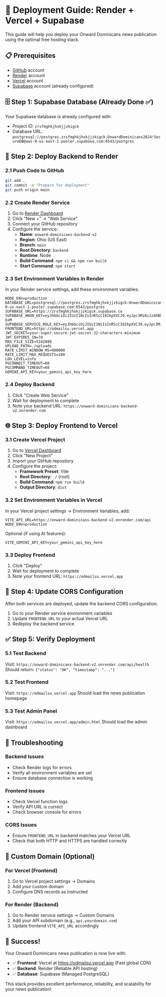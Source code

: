 # 🚀 Deployment Guide: Render + Vercel + Supabase

This guide will help you deploy your Onward Dominicans news publication using the optimal free hosting stack.

## 📋 Prerequisites

- [GitHub](https://github.com) account
- [Render](https://render.com) account
- [Vercel](https://vercel.com) account
- [Supabase](https://supabase.com) account (already configured)

## 🗄️ Step 1: Supabase Database (Already Done ✅)

Your Supabase database is already configured with:
- Project ID: `zrsfmghkjhxkjjzkigck`
- Database URL: `postgresql://postgres.zrsfmghkjhxkjjzkigck:OnwardDominicans2024!SecureDB@aws-0-us-east-1.pooler.supabase.com:6543/postgres`

## 🔧 Step 2: Deploy Backend to Render

### 2.1 Push Code to GitHub
```bash
git add .
git commit -m "Prepare for deployment"
git push origin main
```

### 2.2 Create Render Service
1. Go to [Render Dashboard](https://dashboard.render.com)
2. Click "New +" → "Web Service"
3. Connect your GitHub repository
4. Configure the service:
   - **Name**: `onward-dominicans-backend-v2`
   - **Region**: Ohio (US East)
   - **Branch**: `main`
   - **Root Directory**: `backend`
   - **Runtime**: Node
   - **Build Command**: `npm ci && npm run build`
   - **Start Command**: `npm start`

### 2.3 Set Environment Variables in Render
In your Render service settings, add these environment variables:

```env
NODE_ENV=production
DATABASE_URL=postgresql://postgres.zrsfmghkjhxkjjzkigck:OnwardDominicans2024!SecureDB@aws-0-us-east-1.pooler.supabase.com:6543/postgres
SUPABASE_URL=https://zrsfmghkjhxkjjzkigck.supabase.co
SUPABASE_ANON_KEY=eyJhbGciOiJIUzI1NiIsInR5cCI6IkpXVCJ9.eyJpc3MiOiJzdXBhYmFzZSIsInJlZiI6Inpyc2ZtZ2hramh4a2pqemtpZ2NrIiwicm9sZSI6ImFub24iLCJpYXQiOjE3NDk1NjQwMDcsImV4cCI6MjA2NTE0MDAwN30.HGkX4r3NCfsyzk0pMsLS0N40K904zWA2CZyZ3Pr-bxM
SUPABASE_SERVICE_ROLE_KEY=eyJhbGciOiJIUzI1NiIsInR5cCI6IkpXVCJ9.eyJpc3MiOiJzdXBhYmFzZSIsInJlZiI6Inpyc2ZtZ2hramh4a2pqemtpZ2NrIiwicm9sZSI6InNlcnZpY2Vfcm9sZSIsImlhdCI6MTc0OTU2NDAwOCwiZXhwIjoyMDY1MTQwMDA4fQ.Qm1j1hvU3LhIYYL2h34aFr7c3tYrVeP_DDEb96M2HmI
FRONTEND_URL=https://odmailsu.vercel.app
JWT_SECRET=your-super-secure-jwt-secret-32-characters-minimum
JWT_EXPIRES_IN=7d
MAX_FILE_SIZE=5242880
UPLOAD_PATH=./uploads
RATE_LIMIT_WINDOW_MS=900000
RATE_LIMIT_MAX_REQUESTS=100
LOG_LEVEL=info
PGCONNECT_TIMEOUT=60
PGCOMMAND_TIMEOUT=60
GEMINI_API_KEY=your_gemini_api_key_here
```

### 2.4 Deploy Backend
1. Click "Create Web Service"
2. Wait for deployment to complete
3. Note your backend URL: `https://onward-dominicans-backend-v2.onrender.com`

## 🌐 Step 3: Deploy Frontend to Vercel

### 3.1 Create Vercel Project
1. Go to [Vercel Dashboard](https://vercel.com/dashboard)
2. Click "New Project"
3. Import your GitHub repository
4. Configure the project:
   - **Framework Preset**: Vite
   - **Root Directory**: `./` (root)
   - **Build Command**: `npm run build`
   - **Output Directory**: `dist`

### 3.2 Set Environment Variables in Vercel
In your Vercel project settings → Environment Variables, add:

```env
VITE_API_URL=https://onward-dominicans-backend-v2.onrender.com/api
NODE_ENV=production
```

Optional (if using AI features):
```env
VITE_GEMINI_API_KEY=your_gemini_api_key_here
```

### 3.3 Deploy Frontend
1. Click "Deploy"
2. Wait for deployment to complete
3. Note your frontend URL: `https://odmailsu.vercel.app`

## 🔄 Step 4: Update CORS Configuration

After both services are deployed, update the backend CORS configuration:

1. Go to your Render service environment variables
2. Update `FRONTEND_URL` to your actual Vercel URL
3. Redeploy the backend service

## ✅ Step 5: Verify Deployment

### 5.1 Test Backend
Visit: `https://onward-dominicans-backend-v2.onrender.com/api/health`
Should return: `{"status": "OK", "timestamp": "..."}`

### 5.2 Test Frontend
Visit: `https://odmailsu.vercel.app`
Should load the news publication homepage

### 5.3 Test Admin Panel
Visit: `https://odmailsu.vercel.app/admin.html`
Should load the admin dashboard

## 🔧 Troubleshooting

### Backend Issues
- Check Render logs for errors
- Verify all environment variables are set
- Ensure database connection is working

### Frontend Issues
- Check Vercel function logs
- Verify API URL is correct
- Check browser console for errors

### CORS Issues
- Ensure `FRONTEND_URL` in backend matches your Vercel URL
- Check that both HTTP and HTTPS are handled correctly

## 📱 Custom Domain (Optional)

### For Vercel (Frontend)
1. Go to Vercel project settings → Domains
2. Add your custom domain
3. Configure DNS records as instructed

### For Render (Backend)
1. Go to Render service settings → Custom Domains
2. Add your API subdomain (e.g., `api.yourdomain.com`)
3. Update frontend `VITE_API_URL` accordingly

## 🎉 Success!

Your Onward Dominicans news publication is now live with:
- ✅ **Frontend**: Vercel at https://odmailsu.vercel.app (Fast global CDN)
- ✅ **Backend**: Render (Reliable API hosting)
- ✅ **Database**: Supabase (Managed PostgreSQL)

This stack provides excellent performance, reliability, and scalability for your news publication!
